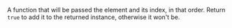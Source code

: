 A function that will be passed the element and its index, in that order. Return `true` to add it to the returned instance, otherwise it won't be.